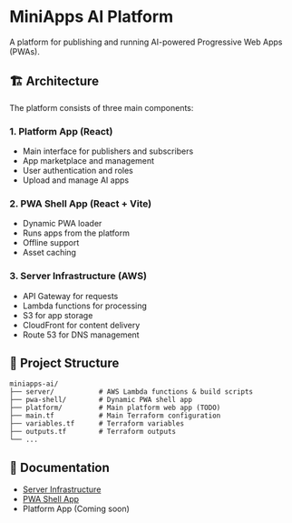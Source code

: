 # MiniApps AI Platform

A platform for publishing and running AI-powered Progressive Web Apps (PWAs).

## 🏗️ Architecture

The platform consists of three main components:

### 1. Platform App (React)
- Main interface for publishers and subscribers
- App marketplace and management
- User authentication and roles
- Upload and manage AI apps

### 2. PWA Shell App (React + Vite)
- Dynamic PWA loader
- Runs apps from the platform
- Offline support
- Asset caching

### 3. Server Infrastructure (AWS)
- API Gateway for requests
- Lambda functions for processing
- S3 for app storage
- CloudFront for content delivery
- Route 53 for DNS management

## 📁 Project Structure
```
miniapps-ai/
├── server/           # AWS Lambda functions & build scripts
├── pwa-shell/        # Dynamic PWA shell app
├── platform/         # Main platform web app (TODO)
├── main.tf           # Main Terraform configuration
├── variables.tf      # Terraform variables
├── outputs.tf        # Terraform outputs
└── ...
```

## 📝 Documentation

- [Server Infrastructure](server/README.md)
- [PWA Shell App](pwa-shell/README.md)
- Platform App (Coming soon) 